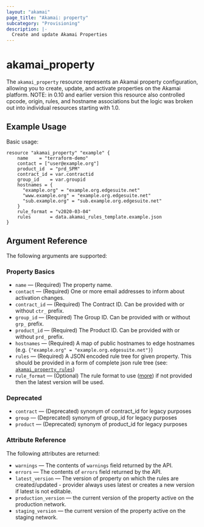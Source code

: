 ```yaml
---
layout: "akamai"
page_title: "Akamai: property"
subcategory: "Provisioning"
description: |-
  Create and update Akamai Properties
---
```


# akamai_property

The `akamai_property` resource represents an Akamai property configuration, allowing you to create,
update, and activate properties on the Akamai platform. NOTE: in 0.10 and earlier version this resource also 
controlled cpcode, origin, rules, and hostname associations but the logic was broken out into individual resources 
starting with 1.0.

## Example Usage

Basic usage:

```hcl
resource "akamai_property" "example" {
    name    = "terraform-demo"
    contact = ["user@example.org"]
    product_id  = "prd_SPM"
    contract_id = var.contractid
    group_id    = var.groupid
    hostnames = {
      "example.org" = "example.org.edgesuite.net"
      "www.example.org" = "example.org.edgesuite.net" 
      "sub.example.org" = "sub.example.org.edgesuite.net"
    }
    rule_format = "v2020-03-04"
    rules       = data.akamai_rules_template.example.json
}
```

## Argument Reference

The following arguments are supported:

### Property Basics

* `name` — (Required) The property name.
* `contact` — (Required) One or more email addresses to inform about activation changes.
* `contract_id` — (Required) The Contract ID.  Can be provided with or without `ctr_` prefix.
* `group_id` — (Required) The Group ID. Can be provided with or without `grp_` prefix.
* `product_id` — (Required) The Product ID. Can be provided with or without `prd_` prefix.
* `hostnames` — (Required) A map of public hostnames to edge hostnames (e.g. `{"example.org" = "example.org.edgesuite.net"}`)
* `rules` — (Required) A JSON encoded rule tree for given property. This should be provided in a form of complete json rule tree (see: [`akamai_property_rules`](../data-sources/property_rules.html))
* `rule_format` — (Optional) The rule format to use ([more](https://developer.akamai.com/api/core_features/property_manager/v1.html#getruleformats)) if not provided then the latest version will be used.

### Deprecated
* `contract` — (Deprecated) synonym of contract_id for legacy purposes
* `group` — (Deprecated) synonym of group_id for legacy purposes
* `product` — (Deprecated) synonym of product_id for legacy purposes

### Attribute Reference

The following attributes are returned:

* `warnings` — The contents of `warnings` field returned by the API.
* `errors` — The contents of `errors` field returned by the API.
* `latest_version` — The version of property on which the rules are created/updated - provider always uses latest or creates a new version if latest is not editable.
* `production_version` — the current version of the property active on the production network.
* `staging_version` — the current version of the property active on the staging network.
